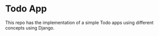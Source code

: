 # Todo App

This repo has the implementation of a simple Todo apps using different concepts using Django.
